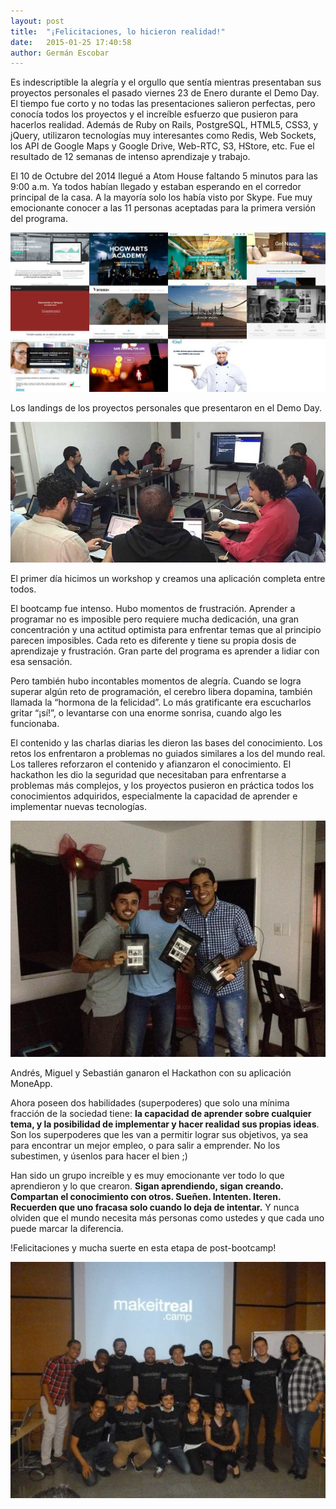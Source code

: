 ```yaml
---
layout: post
title:  "¡Felicitaciones, lo hicieron realidad!"
date:   2015-01-25 17:40:58
author: Germán Escobar
---
```

Es indescriptible la alegría y el orgullo que sentía mientras presentaban sus proyectos personales el pasado viernes 23 de Enero durante el Demo Day. El tiempo fue corto y no todas las presentaciones salieron perfectas, pero conocía todos los proyectos y el increíble esfuerzo que pusieron para hacerlos realidad. Además de Ruby on Rails, PostgreSQL, HTML5, CSS3, y jQuery, utilizaron tecnologías muy interesantes como Redis, Web Sockets, los API de Google Maps y Google Drive, Web-RTC, S3, HStore, etc. Fue el resultado de 12 semanas de intenso aprendizaje y trabajo.

El 10 de Octubre del 2014 llegué a Atom House faltando 5 minutos para las 9:00 a.m. Ya todos habían llegado y estaban esperando en el corredor principal de la casa. A la mayoría solo los había visto por Skype. Fue muy emocionante conocer a las 11 personas aceptadas para la primera versión del programa.

<img src="/images/screenshots.jpg" alt="Screenshots" class="photo">

<p class="photo-description">Los landings de los proyectos personales que presentaron en el Demo Day.</p>

<img src="/images/workshop-first-day.jpg" alt="First Workshop" class="photo">

<p class="photo-description">El primer día hicimos un workshop y creamos una aplicación completa entre todos.</p>

El bootcamp fue intenso. Hubo momentos de frustración. Aprender a programar no es imposible pero requiere mucha dedicación, una gran concentración y una actitud optimista para enfrentar temas que al principio parecen imposibles. Cada reto es diferente y tiene su propia dosis de aprendizaje y frustración. Gran parte del programa es aprender a lidiar con esa sensación.

Pero también hubo incontables momentos de alegría. Cuando se logra superar algún reto de programación, el cerebro libera dopamina, también llamada la “hormona de la felicidad”. Lo más gratificante era escucharlos gritar “¡sí!”, o levantarse con una enorme sonrisa, cuando algo les funcionaba.

El contenido y las charlas diarias les dieron las bases del conocimiento. Los retos los enfrentaron a problemas no guiados similares a los del mundo real. Los talleres reforzaron el contenido y afianzaron el conocimiento. El hackathon les dio la seguridad que necesitaban para enfrentarse a problemas más complejos, y los proyectos pusieron en práctica todos los conocimientos adquiridos, especialmente la capacidad de aprender e implementar nuevas tecnologías.

<img src="/images/first-hackathon.jpg" alt="First Hackathon" class="photo">

<p class="photo-description">Andrés, Miguel y Sebastián ganaron el Hackathon con su aplicación MoneApp.</p>

Ahora poseen dos habilidades (superpoderes) que solo una mínima fracción de la sociedad tiene: **la capacidad de aprender sobre cualquier tema, y la posibilidad de implementar y hacer realidad sus propias ideas**. Son los superpoderes que les van a permitir lograr sus objetivos, ya sea para encontrar un mejor empleo, o para salir a emprender. No los subestimen, y úsenlos para hacer el bien ;)

Han sido un grupo increíble y es muy emocionante ver todo lo que aprendieron y lo que crearon. **Sigan aprendiendo, sigan creando. Compartan el conocimiento con otros. Sueñen. Intenten. Iteren. Recuerden que uno fracasa solo cuando lo deja de intentar.** Y nunca olviden que el mundo necesita más personas como ustedes y que cada uno puede marcar la diferencia. 

!Felicitaciones y mucha suerte en esta etapa de post-bootcamp!

![We'll miss you](/images/first-group.jpg)